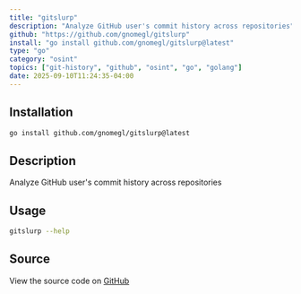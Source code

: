 ```yaml
---
title: "gitslurp"
description: "Analyze GitHub user's commit history across repositories"
github: "https://github.com/gnomegl/gitslurp"
install: "go install github.com/gnomegl/gitslurp@latest"
type: "go"
category: "osint"
topics: ["git-history", "github", "osint", "go", "golang"]
date: 2025-09-10T11:24:35-04:00
---
```


## Installation

```bash
go install github.com/gnomegl/gitslurp@latest
```

## Description

Analyze GitHub user's commit history across repositories

## Usage

```bash
gitslurp --help
```

## Source

View the source code on [GitHub](https://github.com/gnomegl/gitslurp)
